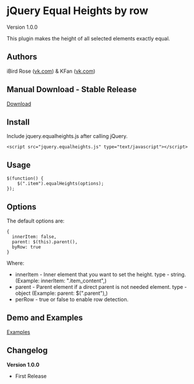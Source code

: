 # jQuery Equal Heights by row
Version 1.0.0

This plugin makes the height of all selected elements exactly equal.

## Authors

iBird Rose ([vk.com](https://vk.com/iiibird)) & KFan ([vk.com](https://vk.com/gildarb))

## Manual Download - Stable Release
[Download](https://github.com/iiiBird/jQuery.equalHeights/releases)

## Install
Include jquery.equalheights.js after calling jQuery.
```
<script src="jquery.equalheights.js" type="text/javascript"></script>
```

## Usage
```
$(function() {
    $(".item").equalHeights(options);
});
```

## Options
The default options are:
```
{
  innerItem: false,
  parent: $(this).parent(),
  byRow: true
}

```
Where:
* innerItem - Inner element that you want to set the height. type - string. (Example: innerItem: ".item_content",)
* parent - Parent element if a direct parent is not needed element. type - object (Example: parent: $(".parent"),)
* perRow - true or false to enable row detection.

## Demo and Examples
[Examples](https://iiibird.github.io/jQuery.equalHeights/demo/)

## Changelog

__Version 1.0.0__

* First Release
